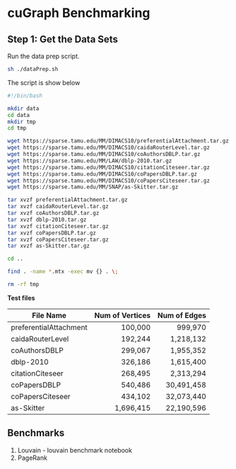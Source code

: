 # cuGraph Benchmarking



## Step 1:  Get the Data Sets

Run the data prep script.

```bash
sh ./dataPrep.sh
```



The script is show below

```bash
#!/bin/bash

mkdir data
cd data
mkdir tmp
cd tmp

wget https://sparse.tamu.edu/MM/DIMACS10/preferentialAttachment.tar.gz
wget https://sparse.tamu.edu/MM/DIMACS10/caidaRouterLevel.tar.gz
wget https://sparse.tamu.edu/MM/DIMACS10/coAuthorsDBLP.tar.gz
wget https://sparse.tamu.edu/MM/LAW/dblp-2010.tar.gz
wget https://sparse.tamu.edu/MM/DIMACS10/citationCiteseer.tar.gz
wget https://sparse.tamu.edu/MM/DIMACS10/coPapersDBLP.tar.gz
wget https://sparse.tamu.edu/MM/DIMACS10/coPapersCiteseer.tar.gz
wget https://sparse.tamu.edu/MM/SNAP/as-Skitter.tar.gz

tar xvzf preferentialAttachment.tar.gz
tar xvzf caidaRouterLevel.tar.gz
tar xvzf coAuthorsDBLP.tar.gz
tar xvzf dblp-2010.tar.gz
tar xvzf citationCiteseer.tar.gz
tar xvzf coPapersDBLP.tar.gz
tar xvzf coPapersCiteseer.tar.gz
tar xvzf as-Skitter.tar.gz

cd ..

find . -name *.mtx -exec mv {} . \;

rm -rf tmp
```



**Test files**

| File Name              | Num of Vertices | Num of Edges |
| ---------------------- | --------------: | -----------: |
| preferentialAttachment |         100,000 |      999,970 |
| caidaRouterLevel       |         192,244 |    1,218,132 |
| coAuthorsDBLP          |         299,067 |    1,955,352 |
| dblp-2010              |         326,186 |    1,615,400 |
| citationCiteseer       |         268,495 |    2,313,294 |
| coPapersDBLP           |         540,486 |   30,491,458 |
| coPapersCiteseer       |         434,102 |   32,073,440 |
| as-Skitter             |       1,696,415 |   22,190,596 |



## Benchmarks

1. Louvain - louvain benchmark notebook
2. PageRank